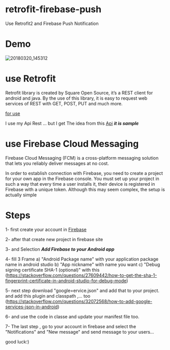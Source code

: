 # retrofit-firebase-push
Use Retrofit2 and Firebase Push Notification

# Demo

![20180320_145312](https://user-images.githubusercontent.com/26750131/37657701-1bdb279a-2c22-11e8-95ed-479f43936a41.gif)


# use Retrofit
Retrofit library is created by Square Open Source, it’s a REST client for android and java. By the use of this library, it is easy to request web services of REST with GET, POST, PUT and much more.

[for use](http://square.github.io/retrofit/)

I use my Api Rest ... but I get The idea from this [Api](https://simplifiedcoding.net/demos/marvel/) ***it is sample***

# use Firebase Cloud Messaging


Firebase Cloud Messaging (FCM) is a cross-platform messaging solution that lets you reliably deliver messages at no cost.

In order to establish connection with Firebase, you need to create a project for your own app in the Firebase console. You must set up your project in such a way that every time a user installs it, their device is registered in Firebase with a unique token. Although this may seem complex, the setup is actually simple


# Steps

1- first create your account in [Firebase](https://firebase.google.com/)

2- after that create new project in firebase site

3- and Selection ***Add Firebase to your Android app***

4- fill 3 Frame 
a) "Android Package name" with your application package name in android studio
b) "App nickname" with name you want 
c) "Debug signing certificate SHA-1 (optional)" with this (https://stackoverflow.com/questions/27609442/how-to-get-the-sha-1-fingerprint-certificate-in-android-studio-for-debug-mode)

5- next step download "google=ervice.json" and add that to your project. and add this plugin and classpath ,... too (https://stackoverflow.com/questions/32072568/how-to-add-google-services-json-in-android)

6- and use the code in classe and update your manifest file too.

7- The last step , go to your account in firebase and select the "Notifications" and "New message" and send message to your users...

good luck؛)
